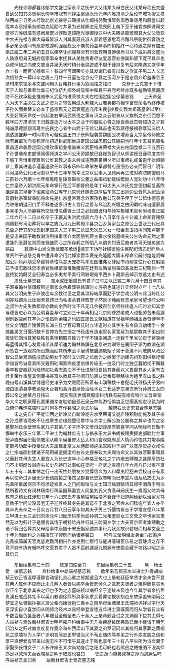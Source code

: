 <!-- { "loadSidebar": true } -->
　　光禄寺卿郝君讳郁字文盛世家永平之抚宁大父讳某大母白氏父讳某母程氏文盛自幼父知其必贵稍长俾学甫冠有司择主案牍永乐元年内难肃清之后论守城功授文盛陜西咸宁县丞未行改北京光禄寺典簿授从仕郎持躬勤慎厘务周悉秉谦用和厥誉以起陞本寺丞授承务郎益克祗励时井泉为光禄卿恣无忌畏罔上侮下至于储君亦肆谗间文盛尽力弥缝靡有遗阙泉既以罪黜遂超陞光禄卿授亚中大夫赐诰嘉奬赠其大父父皆亚中大夫光禄寺卿大母母皆淑人封其妻聂氏淑人郝君感恩愈笃弗懈凡祭祀供御宴防之事必亲必诚间有疾靡敢遑暇强起趋公不俟勿药盖恭事四朝始终一心待遇之厚有加无损正綂二年二月初五日以疾卒讣闻赐祭命有司营葬朝自傅保尚书以下咸吊祭文盛为人质直坦易无城府居家事亲孝抚其从弟胜贵寿尽友爱居官处僚属和驭下寛平其卒也众咸悼惜之向使文盛当井泉无状时稍分毫混迹或不周于谨岂复有后来隆遇文盛享年六十有一而官光禄者三十有四年可谓荣矣亦其发诸已者有以致之欤其子男二人长忠次信孙女一葬以卒之歳三月廿一日墓在北京宛平县之玉河乡于是忠信介珍羞署丞王彦材来求铭余与文盛同朝乆目睹其行事为叙而铭之铭曰
　　克恭于上克寛于下惟天于人恒与善者仕埀三纪位跻九卿外峙显荣中和且平寿而考终亦既多祉勒铭厥藏庶防不死钦承祖业推诚奉义武臣特进荣禄大夫右柱国定国公徐墓志铭
　　上天命圣人为天下主必生文武之贤为之辅佐用成大勲建大业若身都将相享富贵荣名令终传被子孙久而弗替又必本于盛德焉元之既衰冦盗充斥生民炭极矣我太祖髙皇帝以至仁大圣躬膺天命仗一剑起淮右举汤武吊伐之事有识之众云附景从义旗所之东征西怨不数年四方肃清天下归戴遂造万世太平之业于时股肱心膂之臣皆英武杰特超迈之才若纯诚厚德颛颛焉尊主庇民之心者中山武宁王徐公其首也天监厥德报福弥厚延庆后人逾逺逾盛非一时同辈所可儗也盖王四子长辉祖袭爵魏国公次增寿当太宗皇帝师旅之际有翼戴功而竟死非命初追封武阳侯进定国公諡忠愍公其嫡嗣也时年十五召见赐名景昌遂命袭爵定国公授钦承祖业推诚奉义武臣特进荣禄大夫右柱国食禄二千五百石子孙世袭命吏部慎简儒师道之学问公天资颖敏已嶷嶷负智识从师讲授日谨程度其师丰城丁秀恒重厚雅则公惟其教之率未尝或违而寒暑朝夕所以事师礼咸备逾年始趋朝叅上察其进退恭谨喜遂欲任以事永乐四年命掌左军都督府虽细务必亲而智日广明年汴河溢命公代祀河患以宁十三年车驾幸北京以公事入见顾问再三进对称防赐御廐马三匹钞六万缗十七年脩鳯阳皇陵宫殿命公董之益竭祗勤抚绥奬励人竞劝功十八年侍仁宗皇帝入朝洪熈元年命掌行在后军都督府是年丁母太夫人沐氏忧宣德初起复髙煦搆逆宣宗皇帝下诏亲征命公等守北京师还赐赉良厚后车驾三出巡边公皆扈从祀岳渎及册封宗室皆秉防将命先是仁宗皇帝笃念外家孜孜勉公兄弟子侄于学公祗体德意克力进脩朝退闭门手不释巻遂多识古人言行之善与凡治乱兴壊之由闲暇吟咏自适家居事亲孝为人简静寡所交处惟名儒贤士过之必起趋迓相与倾写极懽未尝茍附权贵正綂二年六月十二日以疾卒于正寝其生洪武戊辰六月十八日享年五十讣闻上命某官赐祭赐赙勑有司治葬将以卒之歳九月九日葬宛平县京西乡黄家台之原公上世及三代已具先茔之碑其配张氏封定国夫人其子男二长显忠次显义女一归金吾卫指挥同知卢能于是显忠奉国子助教谢济所撰事状介太医院判蒋主善求余铭墓嗟夫公生佐命元勲之家遭逢列圣爵位崇而宠禄盛而心之所存躬之所蹈凡以嗣先烈垂后裔者其可无憾矣遂为铭曰
　　菽菽中山尚文敦武翼圣承运靖天下功存社稷徳施生民配祀清庙衍祚后人维贤仲子忠愍克肖中遭非命帝用允悼崇爵华褒宠光隆隆大国丰禄命公嗣封煌煌貂蝉加公丱角拜頫受命嶷特恭恪笃念天宠亦笃孝思图惟弗沗肆励书诗前言往行心在躬蹈曰予操志敢昧忠孝承官惟祗莅事惟勤雍容在廷有仪循循躬事四圣歳厯三纪鞠躬一节毖终犹始既艾全归寿岂必多夷考平素行罔缺瑕宛平西乡卜藏斯吉焯示悠逺太史有述
　　周处士墓志铭
　　吉水泥田里周氏有君子曰时立以正綂二年六月十四日卒其子源奉翰林脩譔叙所述事状求余着葬铭脩譔时立族弟也其述详实然时立年十七八从其父公明先生于庐陵邑庠余数过见之爱其温粹端厚而勤于学尝戏公明曰此当跨灶公明亦戏谓余此灶殆未易跨已而私语余君非敢誉子然是子纯而有志承家可望也时公明之叔仲方先生教郡庠亦数向余矜时立不凡无几余被召仕京师往往逢人问时立知其学与德皆进心以为公明喜盖与时立别三十年再相见北京则苍然老成人也相劳苦未竟遽别别数歳闻其卒为之怅然则余铭之也固宜周氏文献钜族其曾祖学顔祖孟泰皆博学不仕父文明厯庐陵黄冈长洲三县学官母曹氏时立讳道时立其字生有令质自幼嗜学十余歳能属文日彊识数千言仲方先生授之书经逺有造诣里名家竞延为塾賔教其子弟出则授徒归则治其家秩秩有条理稍暇自致力于学不辍率间歳一走数千里省父母于官事继母蓝得其懽心友爱诸弟甚厚弟迪为翰林脩譔在北京进为训导在襄阳子源为教谕在湖州皆尝一造观其所设施而励其所未至平居诱掖启迪族姻子弟于善道不间戚防从叔公智公显坐累谪逺戍遗幼男女于家时立训育之长而为之嫁娶于助建先祠割田供祭祀脩宗谱皆尽诚意素所交戴用础阖家病疫里俗惧传染无一迹及门时立独旦暮躬视不懈戴妻卒教督臧获为殓殡如礼素志澹泊不干仕进居恒自捡其身而以义畏服其乡人家有古桂复荣作重屋其侧藏书甚富以教其子孙间日防賔友焚香鼓琴觞咏为适里有山溪之胜晚自号山溪其学博通经史诸子为文赡而正所着有山溪稿数十巻配毛氏继杨氏子男四源由德清县学教谕陞天台县知县泝潜泽皆治经术女二长适罗宗渊次未行孙男三女四葬以卒之嵗某月日铭曰
　　奕奕周氏世儒厥服崇科清秩有嗣有续有特时立含章韬华大义之明厥履孔嘉秉诚孝友劬劬自孤石泉云林优游恬愉岂乏世儒髙视宏议孰为时立俯仰弗愧嗟嗟时立时岂多有作铭昭之永式尔后
　　越府右长史宋君合葬墓志铭
　　宋之先自广平徙江西之新淦又自新淦徙吉水至荣甫又徙庐陵积财能施及其子彬之孙成章皆隠处不仕成章生若璟翘楚伦辈中与大学士解公游公屡称之其卒也为之铭墓娶孙氏金壁里名家几子其弟几子子环字文莹自幼淳厚秀颖喜学问从明经师日勤不懈举中永乐三年第二甲进士为翰林庶吉士与脩永乐大典书成被赐赉擢吏部验封主事授承直郎居职勤慎歳余从隆平侯董修太岳太和山宫观能周悉人情而矜恤其力竣事陞吏部考功郎中授奉议大夫属建北京乂从侍郎师逵采宫殿材于湖广以寛厚赞逵众咸悦之仁宗临御封建诸子简用辅道擢梁府右长史授奉政大夫赐诰命又以其散官职事赠其父而封其母太宜人妻宜人为长史逾年小心恭恪王敬礼之丁内艰去赙赠之甚厚居防杜门不出服阕改越府右长史凡持已处事如在梁府一府贤之宣德八年六月八日以疾卒享年五十有二其孝悌之行一出天性处朋友乡党惇信义为人和厚夷坦犯未尝校自守有素再以使命过乡里无少长疏戚接之懽然见郡县长吏叙寒暄而已未尝片语及私故尤为乡先辈所重居两京不茍渉迹权贵人之门间暇恒与文士知已觞酒赋诗其襟宇洒落于利泊然所着诗文有词林稿南行稿梁园稿妻宜人同里刘氏父贵髙母阙氏生一歳而父防其母教育之精女红渉知书年十六归宋氏孝事舅姑舅姑没不衰谨于妇道躬俭勤以治家尤笃意教子学问父没母老无子迎养终其身先是其母卒于北京之官舎未归殡逾年宜人亦卒其卒先夫卒之十日实五月廿八日云享年如其夫子男三忻懐恂皆志于学懐宣德八年第三甲进士女三孟归刘体元仲归厐彦珙季尚幼孙男二光祖奎应女三文莹之卒也家具萧然无以为归计于是懐言其情于朝特给舟并归其三防同乡学士大夫官京师者集赙助之诸子将归合葬其父母给事中康振于宋氏姻家述其事行为状余故识若璟而相与文莹三十年为删而约之为铭授其子俾刻而纳诸墓铭曰
　　呜呼文莹明经发身金马石渠声光蚤振简属天官克毖克勤再相兴作亦克用仁察行与能进藩辅臣乐易之容静贞之存不竞不絿有执有循呜呼文莹其君子人曷不百龄遽返九原厥有徳嫓合藏于坟铭以昭之示其仍云












　　东里续集巻三十四
　　钦定四库全书
　　东里续集巻三十五　　　明　杨士竒　撰墓志铭
　　兵科给事中胡端祯墓志铭
　　数年来吾郡吉水举进士升者胡端祯王钦正皆温厚谨静言动循礼余心重之皆期逺且大也上屡勑廷臣举贤才余未尝不意在两人属例不应而止未几两人者皆以病卒余皆悲悼久之盖悲夫贤者之难得而易丧也钦正卒于北京其丧之归也予为之志墓端祯以病归卒于途故未及也今年其学者余杭丞贵溪丘熈岳具礼币以英山教谕徐鼎所具事状求余着葬铭按状胡邑东故家盖宋刚简公梦昱之后曽祖抃祖义贤父希亮始徙邑仁夀乡之南华母金塘里王氏端祯讳祥以字行天资淳实自少喜学问从明师治经术以易经举登宣徳五年进士第既第而归从学者日众有千数百里负箧至者八年被召至偕至者六十余人上亲命题合试之文渊阁下拔其尤得七人端祯与焉改翰林庶吉士明年擢户科给事中无几得疾歴数医弗效已而小瘥请于朝乞归治从之归过南京疾复作竟卒和州西梁山下其妻之弟罗昭问以其榇归其家葬之黄桐坑之原端祯为人学广识明言简志正举错当义不茍止随内笃孝弟之行外崇友朋之信和厚平直博爱有容盖以施无徃不可惜乎其遂止于斯也享年三十有八平生所为诗文藏于家娶罗氏惟女子二人长许嫁王某次尚幼身后之祀尤可叹也若熈岳之惓惓图不泯其师亦足以敦薄夫而表端祯之明于取友也铭曰
　　徳之茂而施弗究存之厚而遏厥后呜呼端祯吾奚归咎
　　故翰林庶吉士曽君墓志铭
